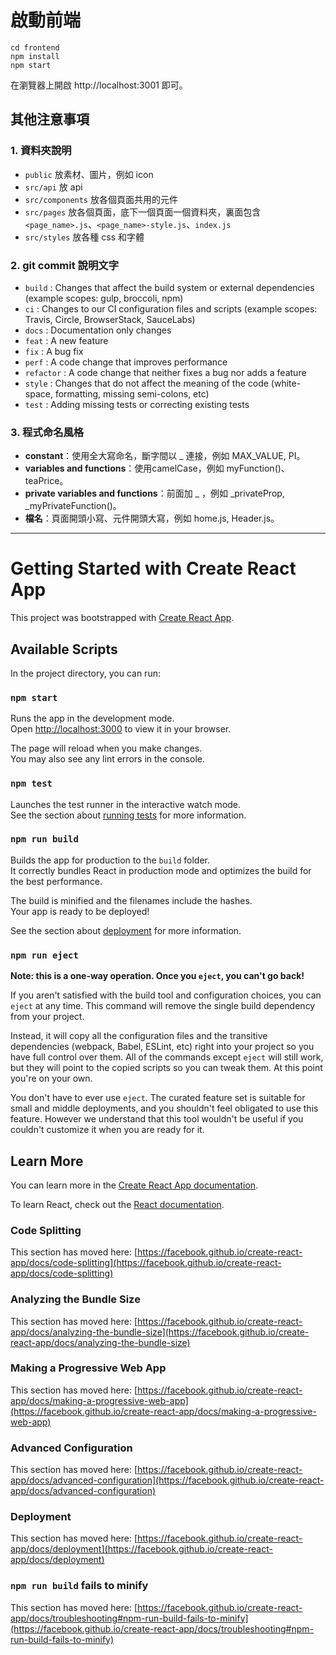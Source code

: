 # 啟動前端
```
cd frontend
npm install
npm start
```
在瀏覽器上開啟 http://localhost:3001 即可。

## 其他注意事項
### 1. 資料夾說明
* `public` 放素材、圖片，例如 icon
* `src/api` 放 api
* `src/components` 放各個頁面共用的元件
* `src/pages` 放各個頁面，底下一個頁面一個資料夾，裏面包含 `<page_name>.js`、`<page_name>-style.js`、`index.js`
* `src/styles` 放各種 css 和字體
### 2. git commit 說明文字
* `build` : Changes that affect the build system or external dependencies (example scopes: gulp, broccoli, npm)
* `ci` : Changes to our CI configuration files and scripts (example scopes: Travis, Circle, BrowserStack, SauceLabs)
* `docs` : Documentation only changes
* `feat` : A new feature
* `fix` : A bug fix
* `perf` : A code change that improves performance
* `refactor` : A code change that neither fixes a bug nor adds a feature
* `style` : Changes that do not affect the meaning of the code (white-space, formatting, missing semi-colons, etc)
* `test` : Adding missing tests or correcting existing tests

### 3. 程式命名風格
* **constant**：使用全大寫命名，斷字間以 _ 連接，例如 MAX_VALUE, PI。
* **variables and functions**：使用camelCase，例如 myFunction()、teaPrice。
* **private variables and functions**：前面加 _ ，例如 _privateProp, _myPrivateFunction()。
* **檔名**：頁面開頭小寫、元件開頭大寫，例如 home.js, Header.js。


---

# Getting Started with Create React App

This project was bootstrapped with [Create React App](https://github.com/facebook/create-react-app).

## Available Scripts

In the project directory, you can run:

### `npm start`

Runs the app in the development mode.\
Open [http://localhost:3000](http://localhost:3000) to view it in your browser.

The page will reload when you make changes.\
You may also see any lint errors in the console.

### `npm test`

Launches the test runner in the interactive watch mode.\
See the section about [running tests](https://facebook.github.io/create-react-app/docs/running-tests) for more information.

### `npm run build`

Builds the app for production to the `build` folder.\
It correctly bundles React in production mode and optimizes the build for the best performance.

The build is minified and the filenames include the hashes.\
Your app is ready to be deployed!

See the section about [deployment](https://facebook.github.io/create-react-app/docs/deployment) for more information.

### `npm run eject`

**Note: this is a one-way operation. Once you `eject`, you can't go back!**

If you aren't satisfied with the build tool and configuration choices, you can `eject` at any time. This command will remove the single build dependency from your project.

Instead, it will copy all the configuration files and the transitive dependencies (webpack, Babel, ESLint, etc) right into your project so you have full control over them. All of the commands except `eject` will still work, but they will point to the copied scripts so you can tweak them. At this point you're on your own.

You don't have to ever use `eject`. The curated feature set is suitable for small and middle deployments, and you shouldn't feel obligated to use this feature. However we understand that this tool wouldn't be useful if you couldn't customize it when you are ready for it.

## Learn More

You can learn more in the [Create React App documentation](https://facebook.github.io/create-react-app/docs/getting-started).

To learn React, check out the [React documentation](https://reactjs.org/).

### Code Splitting

This section has moved here: [https://facebook.github.io/create-react-app/docs/code-splitting](https://facebook.github.io/create-react-app/docs/code-splitting)

### Analyzing the Bundle Size

This section has moved here: [https://facebook.github.io/create-react-app/docs/analyzing-the-bundle-size](https://facebook.github.io/create-react-app/docs/analyzing-the-bundle-size)

### Making a Progressive Web App

This section has moved here: [https://facebook.github.io/create-react-app/docs/making-a-progressive-web-app](https://facebook.github.io/create-react-app/docs/making-a-progressive-web-app)

### Advanced Configuration

This section has moved here: [https://facebook.github.io/create-react-app/docs/advanced-configuration](https://facebook.github.io/create-react-app/docs/advanced-configuration)

### Deployment

This section has moved here: [https://facebook.github.io/create-react-app/docs/deployment](https://facebook.github.io/create-react-app/docs/deployment)

### `npm run build` fails to minify

This section has moved here: [https://facebook.github.io/create-react-app/docs/troubleshooting#npm-run-build-fails-to-minify](https://facebook.github.io/create-react-app/docs/troubleshooting#npm-run-build-fails-to-minify)
